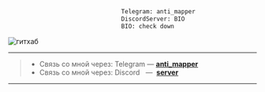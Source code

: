```python
                                                                           
                                Telegram: anti_mapper
                                DiscordServer: BIO
                                BIO: check down

```
![гитхаб](https://github-readme-stats.vercel.app/api?username=deanoner&show_icons=true&theme=radical)

---
>- Связь со мной через: Telegram — [**anti_mapper**](https://t.me/anti_mapper) 
>- Связь со мной через: Discord  ឵឵ ឵឵  ឵឵—  ឵឵ [**server**](https://discord.gg/crashprotect)
---
